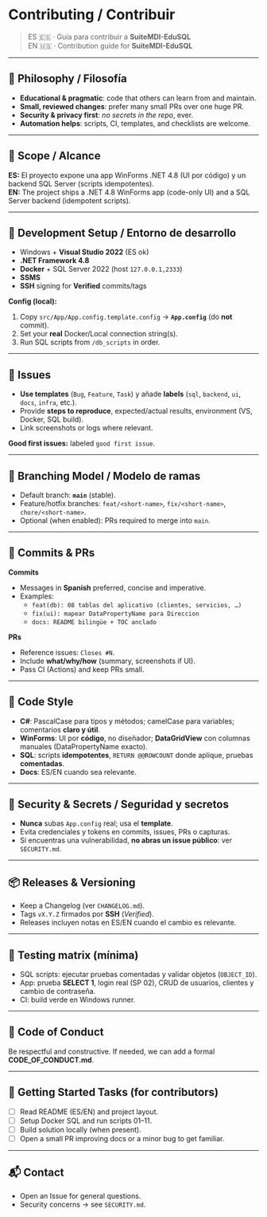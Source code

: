 # Contributing / Contribuir

> ES 🇪🇸 · Guía para contribuir a **SuiteMDI-EduSQL**  
> EN 🇺🇸 · Contribution guide for **SuiteMDI-EduSQL**

---

## 🧭 Philosophy / Filosofía

- **Educational & pragmatic**: code that others can learn from and maintain.  
- **Small, reviewed changes**: prefer many small PRs over one huge PR.  
- **Security & privacy first**: *no secrets in the repo*, ever.  
- **Automation helps**: scripts, CI, templates, and checklists are welcome.

---

## 📌 Scope / Alcance

**ES:** El proyecto expone una app WinForms .NET 4.8 (UI por código) y un backend SQL Server (scripts idempotentes).  
**EN:** The project ships a .NET 4.8 WinForms app (code-only UI) and a SQL Server backend (idempotent scripts).

---

## 🧰 Development Setup / Entorno de desarrollo

- Windows + **Visual Studio 2022** (ES ok)
- **.NET Framework 4.8**
- **Docker** + SQL Server 2022 (host `127.0.0.1,2333`)
- **SSMS**
- **SSH** signing for **Verified** commits/tags

**Config (local):**
1. Copy `src/App/App.config.template.config` → **`App.config`** (do **not** commit).
2. Set your **real** Docker/Local connection string(s).
3. Run SQL scripts from `/db_scripts` in order.

---

## 🐞 Issues

- **Use templates** (`Bug`, `Feature`, `Task`) y añade **labels** (`sql`, `backend`, `ui`, `docs`, `infra`, etc.).  
- Provide **steps to reproduce**, expected/actual results, environment (VS, Docker, SQL build).  
- Link screenshots or logs where relevant.

**Good first issues:** labeled `good first issue`.

---

## 🌱 Branching Model / Modelo de ramas

- Default branch: **`main`** (stable).  
- Feature/hotfix branches: `feat/<short-name>`, `fix/<short-name>`, `chore/<short-name>`.  
- Optional (when enabled): PRs required to merge into `main`.

---

## 🧪 Commits & PRs

**Commits**
- Messages in **Spanish** preferred, concise and imperative.  
- Examples:  
  - `feat(db): 08 tablas del aplicativo (clientes, servicios, …)`  
  - `fix(ui): mapear DataPropertyName para Direccion`  
  - `docs: README bilingüe + TOC anclado`

**PRs**
- Reference issues: `Closes #N`.  
- Include **what/why/how** (summary, screenshots if UI).  
- Pass CI (Actions) and keep PRs small.

---

## 🧹 Code Style

- **C#**: PascalCase para tipos y métodos; camelCase para variables; comentarios **claro y útil**.  
- **WinForms**: UI por **código**, no diseñador; **DataGridView** con columnas manuales (DataPropertyName exacto).  
- **SQL**: scripts **idempotentes**, `RETURN @@ROWCOUNT` donde aplique, pruebas **comentadas**.  
- **Docs**: ES/EN cuando sea relevante.

---

## 🔐 Security & Secrets / Seguridad y secretos

- **Nunca** subas `App.config` real; usa el **template**.  
- Evita credenciales y tokens en commits, issues, PRs o capturas.  
- Si encuentras una vulnerabilidad, **no abras un issue público**: ver `SECURITY.md`.

---

## 📦 Releases & Versioning

- Keep a Changelog (ver `CHANGELOG.md`).  
- Tags `vX.Y.Z` firmados por **SSH** (*Verified*).  
- Releases incluyen notas en ES/EN cuando el cambio es relevante.

---

## 🧩 Testing matrix (mínima)

- SQL scripts: ejecutar pruebas comentadas y validar objetos (`OBJECT_ID`).  
- App: prueba **SELECT 1**, login real (SP 02), CRUD de usuarios, clientes y cambio de contraseña.  
- CI: build verde en Windows runner.

---

## 🤝 Code of Conduct

Be respectful and constructive. If needed, we can add a formal **CODE_OF_CONDUCT.md**.

---

## 🚀 Getting Started Tasks (for contributors)

- [ ] Read README (ES/EN) and project layout.  
- [ ] Setup Docker SQL and run scripts 01–11.  
- [ ] Build solution locally (when present).  
- [ ] Open a small PR improving docs or a minor bug to get familiar.

---

## 📬 Contact

- Open an Issue for general questions.  
- Security concerns → see `SECURITY.md`.